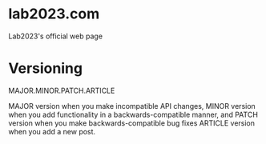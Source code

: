 # lab2023.com

Lab2023's official web page

# Versioning

MAJOR.MINOR.PATCH.ARTICLE

MAJOR version when you make incompatible API changes,
MINOR version when you add functionality in a backwards-compatible manner, and
PATCH version when you make backwards-compatible bug fixes
ARTICLE version when you add a new post.
